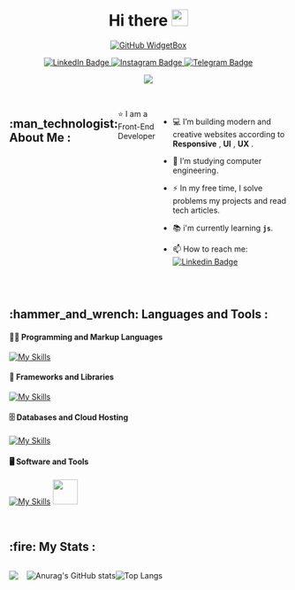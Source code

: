<!-- header -->
<div align="center">

  <!-- hello -->
  <h1>
    Hi there
    <img src="https://media.giphy.com/media/hvRJCLFzcasrR4ia7z/giphy.gif" width="30px"/>
  </h1>

  <!-- profile card -->
  [![GitHub WidgetBox](https://github-widgetbox.vercel.app/api/profile?username=m-amin-b&data=followers,repositories,stars,commits&theme=darkmode)](https://github.com/Jurredr/github-widgetbox)

  <!-- social media -->
  <div id="badges">
    <a href="https://www.linkedin.com/in/m-amin-b-475614229">
      <img src="https://img.shields.io/badge/LinkedIn-blue?style=for-the-badge&logo=linkedin&logoColor=white" alt="LinkedIn Badge"/>
    </a>
    <a href="https://www.instagram.com/m.amin.b7official">
      <img src="https://img.shields.io/badge/Instagram-E4405F?style=for-the-badge&logo=instagram&logoColor=white" alt="Instagram Badge"/>
    </a>
    <a href="https://t.me/m_amin_b7official">
      <img src="https://img.shields.io/badge/Telegram-2CA5E0?style=for-the-badge&logo=telegram&logoColor=white" alt="Telegram Badge"/>
    </a>
  </div>

  <!-- profile view -->
  [![](https://visitcount.itsvg.in/api?id=m-amin-b&icon=1&color=5)](https://visitcount.itsvg.in)

  

  <!-- [![SVG Banners](https://svg-banners.vercel.app/api?type=glitch&text1=glitch🤹&width=800&height=400)](https://github.com/Akshay090/svg-banners) -->
<!-- [![SVG Banners](https://svg-banners.vercel.app/api?type=typeWriter&text1=Front-End%20👨‍💻&width=1000&height=100)](https://github.com/Akshay090/svg-banners) -->
  
</div><br/>

<!--  About Me -->
<div style="display:flex;" align="left">
  <h2>:man_technologist: About Me :</h2><br/>
  
  ⭐ I am a Front-End Developer

  - :computer: I’m  building modern and creative websites according to **Responsive** , **UI** , **UX** .

  - :school: I’m studying computer engineering.

  - :zap: In my free time, I solve problems my projects and read tech articles.
  
  - :books: i'm currently learning **`js`**.

  - :mailbox: How to reach me: [![Linkedin Badge](https://img.shields.io/badge/m.amin.b-blue?style=flat&logo=Linkedin&logoColor=white)](https://www.linkedin.com/in/m-amin-b-475614229)

</div><br/>

<!--  Languages and Tools -->
<h2 align="left">:hammer_and_wrench: Languages and Tools :</h2>

  #### 👨‍💻 Programming and Markup Languages ####
  [![My Skills](https://skillicons.dev/icons?i=js,html,css)](https://skillicons.dev)
    
  #### 🧰 Frameworks and Libraries ####
  [![My Skills](https://skillicons.dev/icons?i=tailwind,sass)](https://skillicons.dev)
    
  #### 🗄️ Databases and Cloud Hosting ####
  [![My Skills](https://skillicons.dev/icons?i=firebase,mysql,mongo)](https://skillicons.dev)
    
  #### 🖥️ Software and Tools ####
  [![My Skills](https://skillicons.dev/icons?i=figma,vscode,git,webpack)](https://skillicons.dev)
  <img src="https://cdn.jsdelivr.net/gh/devicons/devicon/icons/npm/npm-original-wordmark.svg" width="45px" />&nbsp;
    
</div><br/>

<!--  Stats -->
<h2 align="left">:fire: My Stats :</h2>
<div style="display:flex;" align="left" class="stats">
  
   <!-- Total Contributions  -->
  ![](https://github-readme-streak-stats.herokuapp.com/?user=m-amin-b&theme=monokai&hide_border=false) &nbsp;&nbsp;&nbsp;
  
  ![Anurag's GitHub stats](https://github-readme-stats.vercel.app/api?username=m-amin-b&theme=monokai&show_icons=true)
  
  ![Top Langs](https://github-readme-stats.vercel.app/api/top-langs/?username=m-amin-b&layout=compact&theme=monokai)
  
</div>

<!--  repos -->
<!-- 
<a href="https://github.com/m-amin-b/test-code">
  <img align="center" src="https://github-readme-stats.vercel.app/api/pin/?username=m-amin-b&repo=test-code&theme=monokai&show" />
</a>
-->
